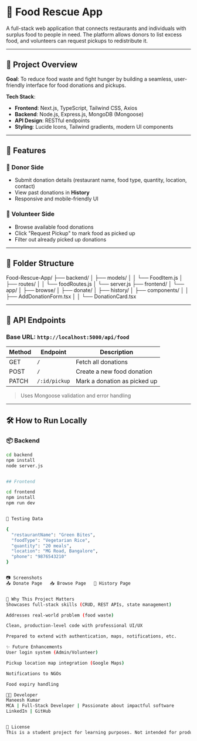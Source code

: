 # 🍱 Food Rescue App

A full-stack web application that connects restaurants and individuals with surplus food to people in need. The platform allows donors to list excess food, and volunteers can request pickups to redistribute it.

---

## 📌 Project Overview

**Goal**: To reduce food waste and fight hunger by building a seamless, user-friendly interface for food donations and pickups.

**Tech Stack**:
- **Frontend**: Next.js, TypeScript, Tailwind CSS, Axios
- **Backend**: Node.js, Express.js, MongoDB (Mongoose)
- **API Design**: RESTful endpoints
- **Styling**: Lucide Icons, Tailwind gradients, modern UI components

---

## 🌟 Features

### 🔼 Donor Side
- Submit donation details (restaurant name, food type, quantity, location, contact)
- View past donations in **History**
- Responsive and mobile-friendly UI

### 👀 Volunteer Side
- Browse available food donations
- Click "Request Pickup" to mark food as picked up
- Filter out already picked up donations

---

## 🧠 Folder Structure

Food-Rescue-App/
├── backend/
│ ├── models/
│ │ └── FoodItem.js
│ ├── routes/
│ │ └── foodRoutes.js
│ └── server.js
├── frontend/
│ └── app/
│ ├── browse/
│ ├── donate/
│ ├── history/
│ ├── components/
│ │ ├── AddDonationForm.tsx
│ │ └── DonationCard.tsx


---

## 🔁 API Endpoints

### Base URL: `http://localhost:5000/api/food`

| Method | Endpoint          | Description                      |
|--------|-------------------|----------------------------------|
| GET    | `/`               | Fetch all donations              |
| POST   | `/`               | Create a new food donation       |
| PATCH  | `/:id/pickup`     | Mark a donation as picked up     |

> Uses Mongoose validation and error handling

---

## 🛠️ How to Run Locally

### 📦 Backend

```bash
cd backend
npm install
node server.js


## Frontend

cd frontend
npm install
npm run dev


🧪 Testing Data

{
  "restaurantName": "Green Bites",
  "foodType": "Vegetarian Rice",
  "quantity": "20 meals",
  "location": "MG Road, Bangalore",
  "phone": "9876543210"
}


📷 Screenshots
📤 Donate Page	📥 Browse Page	📜 History Page


💼 Why This Project Matters
Showcases full-stack skills (CRUD, REST APIs, state management)

Addresses real-world problem (food waste)

Clean, production-level code with professional UI/UX

Prepared to extend with authentication, maps, notifications, etc.

✨ Future Enhancements
User login system (Admin/Volunteer)

Pickup location map integration (Google Maps)

Notifications to NGOs

Food expiry handling

👨‍💻 Developer
Maneesh Kumar
MCA | Full-Stack Developer | Passionate about impactful software
LinkedIn | GitHub


📄 License
This is a student project for learning purposes. Not intended for production or open-source reuse.




